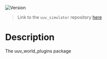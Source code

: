 ![Version](https://img.shields.io/badge/version-0.6.12-brightgreen.svg)

> Link to the `uuv_simulator` repository [here](https://github.com/uuvsimulator/uuv_simulator)

# Description

The uuv_world_plugins package

